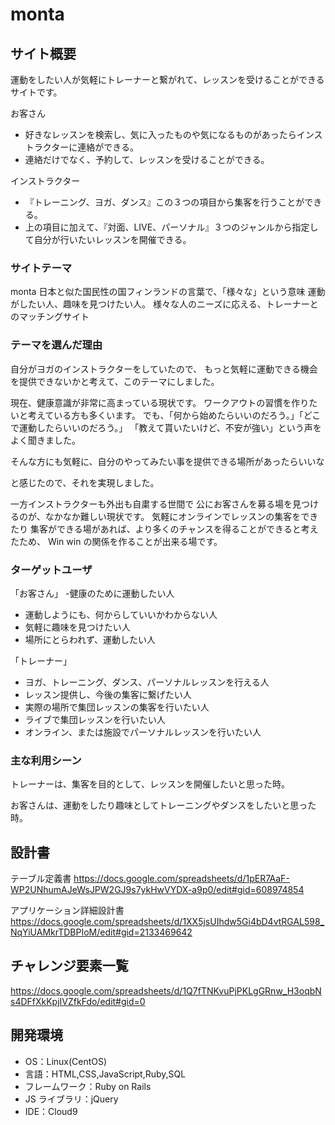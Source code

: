 # monta

## サイト概要

運動をしたい人が気軽にトレーナーと繋がれて、レッスンを受けることができるサイトです。

お客さん

- 好きなレッスンを検索し、気に入ったものや気になるものがあったらインストラクターに連絡ができる。
- 連絡だけでなく、予約して、レッスンを受けることができる。

インストラクター

- 『トレーニング、ヨガ、ダンス』この３つの項目から集客を行うことができる。
- 上の項目に加えて、『対面、LIVE、パーソナル』３つのジャンルから指定して自分が行いたいレッスンを開催できる。

### サイトテーマ

monta 日本と似た国民性の国フィンランドの言葉で、「様々な」という意味
運動がしたい人、趣味を見つけたい人。
様々な人のニーズに応える、トレーナーとのマッチングサイト

### テーマを選んだ理由

自分がヨガのインストラクターをしていたので、
もっと気軽に運動できる機会を提供できないかと考えて、このテーマにしました。

現在、健康意識が非常に高まっている現状です。
ワークアウトの習慣を作りたいと考えている方も多くいます。
でも、「何から始めたらいいのだろう。」「どこで運動したらいいのだろう。」
「教えて貰いたいけど、不安が強い」という声をよく聞きました。

そんな方にも気軽に、自分のやってみたい事を提供できる場所があったらいいな

と感じたので、それを実現しました。

一方インストラクターも外出も自粛する世間で
公にお客さんを募る場を見つけるのが、なかなか難しい現状です。
気軽にオンラインでレッスンの集客をできたり
集客ができる場があれば、より多くのチャンスを得ることができると考えたため、
Win win の関係を作ることが出来る場です。

### ターゲットユーザ

「お客さん」 -健康のために運動したい人

- 運動しようにも、何からしていいかわからない人
- 気軽に趣味を見つけたい人
- 場所にとらわれず、運動したい人

「トレーナー」

- ヨガ、トレーニング、ダンス、パーソナルレッスンを行える人
- レッスン提供し、今後の集客に繋げたい人
- 実際の場所で集団レッスンの集客を行いたい人
- ライブで集団レッスンを行いたい人
- オンライン、または施設でパーソナルレッスンを行いたい人

### 主な利用シーン

トレーナーは、集客を目的として、レッスンを開催したいと思った時。

お客さんは、運動をしたり趣味としてトレーニングやダンスをしたいと思った時。

## 設計書

テーブル定義書
<https://docs.google.com/spreadsheets/d/1pER7AaF-WP2UNhumAJeWsJPW2GJ9s7ykHwVYDX-a9p0/edit#gid=608974854>

アプリケーション詳細設計書
https://docs.google.com/spreadsheets/d/1XX5jsUIhdw5Gi4bD4vtRGAL598_NqYiUAMkrTDBPIoM/edit#gid=2133469642

## チャレンジ要素一覧

<https://docs.google.com/spreadsheets/d/1Q7fTNKvuPjPKLgGRnw_H3oqbNs4DFfXkKpjIVZfkFdo/edit#gid=0>

## 開発環境

- OS：Linux(CentOS)
- 言語：HTML,CSS,JavaScript,Ruby,SQL
- フレームワーク：Ruby on Rails
- JS ライブラリ：jQuery
- IDE：Cloud9
